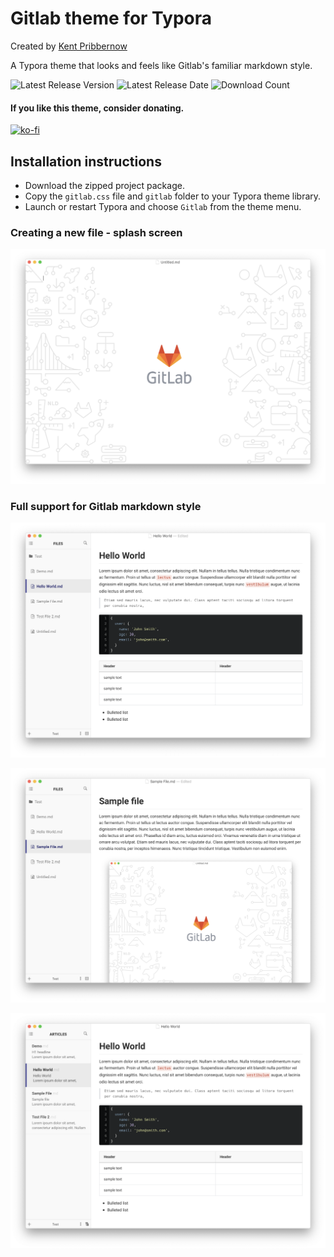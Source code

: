 # Gitlab theme for Typora
Created by [Kent Pribbernow](http://www.kentpribbernow.com)

A Typora theme that looks and feels like Gitlab's familiar markdown style.

![Latest Release Version](https://img.shields.io/github/v/release/elitistsnob/typora-gitlab-theme)
![Latest Release Date](https://img.shields.io/github/release-date/elitistsnob/typora-gitlab-theme)
![Download Count](https://img.shields.io/github/downloads/elitistsnob/typora-gitlab-theme/releases/v1.0/total)

#### If you like this theme, consider donating. 
[![ko-fi](https://www.ko-fi.com/img/githubbutton_sm.svg)](https://ko-fi.com/R5R51EVX9)

## Installation instructions
* Download the zipped project package.
* Copy the `gitlab.css` file and `gitlab` folder to your Typora theme library.
* Launch or restart Typora and choose `Gitlab` from the theme menu.

### Creating a new file - splash screen
![Blank documemnt](demo/Screen%20Shot%202020-02-07%20at%209.06.14%20PM.png)

### Full support for Gitlab markdown style
![Gitlab markdown](demo/Screen%20Shot%202020-02-07%20at%209.10.25%20PM.png)

![Image handling](demo/Screen%20Shot%202020-02-08%20at%209.39.33%20AM.png)

![Image handling](demo/Screen%20Shot%202020-02-07%20at%209.05.17%20PM.png)
